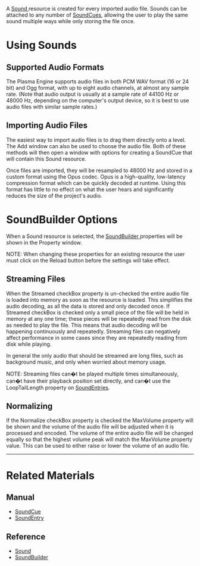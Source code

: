 A [ Sound ](https://github.com/PlasmaEngine/PlasmaDocs/blob/master/code_reference/class_reference/sound.markdown) resource is created for every imported audio file. Sounds can be attached to any number of [SoundCues](https://plasmaengine.github.io/PlasmaDocs/Manual/plasmamanual/audio/soundcue.markdown), allowing the user to play the same sound multiple ways while only storing the file once.

 # Using Sounds

 ## Supported Audio Formats

The Plasma Engine supports audio files in both PCM WAV format (16 or 24 bit) and Ogg format, with up to eight audio channels, at almost any sample rate. (Note that audio output is usually at a sample rate of 44100 Hz or 48000 Hz, depending on the computer's output device, so it is best to use audio files with similar sample rates.) 

 ## Importing Audio Files

The easiest way to import audio files is to drag them directly onto a level. The Add window can also be used to choose the audio file. Both of these methods will then open a window with options for creating a SoundCue that will contain this Sound resource.

Once files are imported, they will be resampled to 48000 Hz and stored in a custom format using the Opus codec. Opus is a high-quality, low-latency compression format which can be quickly decoded at runtime. Using this format has little to no effect on what the user hears and significantly reduces the size of the project's audio.

 # SoundBuilder Options

When a Sound resource is selected, the [ SoundBuilder ](https://github.com/PlasmaEngine/PlasmaDocs/blob/master/code_reference/class_reference/soundbuilder.markdown) properties will be shown in the Property window.

NOTE: When changing these properties for an existing resource the user must click on the Reload button before the settings will take effect.

 ## Streaming Files

When the Streamed checkBox property is un-checked the entire audio file is loaded into memory as soon as the resource is loaded. This simplifies the audio decoding, as all the data is stored and only decoded once. If Streamed checkBox is checked only a small piece of the file will be held in memory at any one time; these pieces will be repeatedly read from the disk as needed to play the file. This means that audio decoding will be happening continuously and repeatedly. Streaming files can negatively affect performance in some cases since they are repeatedly reading from disk while playing. 

In general the only audio that should be streamed are long files, such as background music, and only when worried about memory usage.

NOTE: Streaming files can�t be played multiple times simultaneously, can�t have their playback position set directly, and can�t use the LoopTailLength  property on [SoundEntries](https://githudragonCASTjosh/PlasmaDocsoDocs/blob/master/plasma_editor_documentation/plasmamanual/audio/soundcue.markdown#soundentries).

 ##  Normalizing

If the Normalize checkBox property is checked the MaxVolume  property will be shown and the volume of the audio file will be adjusted when it is processed and encoded. The volume of the entire audio file will be changed equally so that the highest volume peak will match the MaxVolume  property value. This can be used to either raise or lower the volume of an audio file.

---
 # Related Materials

 ## Manual

- [SoundCue ](https://plasmaengine.github.io/PlasmaDocs/Manual/plasmamanual/audio/soundcue.markdown)
- [SoundEntry ](https://plasmaengine.github.io/PlasmaDocs/Manual/plasmamanual/audio/soundcue.markdown#soundentries)

 ## Reference
- [ Sound ](https://github.com/PlasmaEngine/PlasmaDocs/blob/master/code_reference/class_reference/sound.markdown)
- [ SoundBuilder ](https://github.com/PlasmaEngine/PlasmaDocs/blob/master/code_reference/class_reference/soundbuilder.markdown) 

 